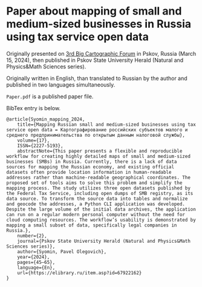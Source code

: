# Paper about mapping of small and medium-sized businesses in Russia using tax service open data

Originally presented on [3rd Big Cartographic Forum](https://pskgu.ru/page/1c9e9011-55b5-42b0-8989-98368c504560) in Pskov, Russia (March 15, 2024), then published in Pskov State University Herald (Natural and Physics&Math Sciences series).

Originally written in English, than translated to Russian by the author and published in two languages simultaneously.

`Paper.pdf` is a published paper file.

BibTex entry is below.

```
@article{Syomin_mapping_2024,
    title={Mapping Russian small and medium-sized businesses using tax service open data = Картографирование российских субъектов малого и среднего предпринимательства по открытым данным налоговой службы},
    volume={17},
    ISSN={2227-5193},
    abstractNote={This paper presents a flexible and reproducible workflow for creating highly detailed maps of small and medium-sized businesses (SMBs) in Russia. Currently, there is a lack of data sources for mapping the Russian economy, and existing official datasets often provide location information in human-readable addresses rather than machine-readable geographical coordinates. The proposed set of tools aims to solve this problem and simplify the mapping process. The study utilizes three open datasets published by the Federal Tax Service, including open dumps of SMB registry, as its data source. To transform the source data into tables and normalize and geocode the addresses, a Python CLI application was developed. Despite the large volume of the initial data archives, the application can run on a regular modern personal computer without the need for cloud computing resources. The workflow’s usability is demonstrated by mapping a small subset of data, specifically legal companies in Russia.},
    number={2},
    journal={Pskov State University Herald (Natural and Physics&Math Sciences series)},
    author={Syomin, Pavel Olegovich},
    year={2024},
    pages={45–65},
    language={En},
    url={https://elibrary.ru/item.asp?id=67922162}
}
```
